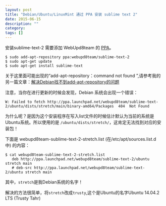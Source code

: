 ```yaml
---
layout: post
title: "Debian/Ubuntu/LinuxMint 通过 PPA 安装 sublime text 2"
date: 2015-06-15
description: ""
category: 
tags: []
---
```


安装sublime-text-2 需要添加 WebUpd8team 的 [PPA](https://launchpad.net/~webupd8team/+archive/ubuntu/sublime-text-2)。

    $ sudo add-apt-repository ppa:webupd8team/sublime-text-2
    $ sudo apt-get update
    $ sudo apt-get install sublime-text

关于这里面可能出现的“add-apt-repository：command not found ”,请参考我的另一篇文章：[解决Debian找不到add-apt-repository的问题](http://mudongliang.github.io/2015/06/14/debian-add-apt-repository-command-not-found.html)

注意，当你在进行更新的时候会发现，Debian 系统会出现一个错误：

    W: Failed to fetch http://ppa.launchpad.net/webupd8team/sublime-text-2/ubuntu/dists/stretch/main/binary-amd64/Packages  404  Not Found

为什么呢？是因为这个安装程序在写入list文件的时候估计默认为当前的系统是Ubuntu系统。所以使用的是 `/ubuntu/dists/stretch/`，这肯定无法找到对应的安装包！

下面是 webupd8team-sublime-text-2-stretch.list (在/etc/apt/sources.list.d中) 的内容：

    $ cat webupd8team-sublime-text-2-stretch.list 
       deb http://ppa.launchpad.net/webupd8team/sublime-text-2/ubuntu stretch main 
       # deb-src http://ppa.launchpad.net/webupd8team/sublime-text-2/ubuntu stretch main

其中，`stretch`是我Debian系统的名字！

解决的方法很简单，将`stretch`改成`trusty`,这个是Ubuntu的名字Ubuntu 14.04.2 LTS (Trusty Tahr)
